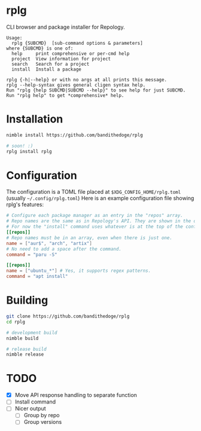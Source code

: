 # rplg

CLI browser and package installer for Repology.

```
Usage:
  rplg {SUBCMD}  [sub-command options & parameters]
where {SUBCMD} is one of:
  help     print comprehensive or per-cmd help
  project  View information for project
  search   Search for a project
  install  Install a package

rplg {-h|--help} or with no args at all prints this message.
rplg --help-syntax gives general cligen syntax help.
Run "rplg {help SUBCMD|SUBCMD --help}" to see help for just SUBCMD.
Run "rplg help" to get *comprehensive* help.
```

# Installation

```sh
nimble install https://github.com/bandithedoge/rplg
```

```sh
# soon! :)
rplg install rplg
```

# Configuration

The configuration is a TOML file placed at `$XDG_CONFIG_HOME/rplg.toml` (usually `~/.config/rplg.toml`)
Here is an example configuration file showing rplg's features:

```toml
# Configure each package manager as an entry in the "repos" array.
# Repo names are the same as in Repology's API. They are shown in the output of "rplg project".
# For now the "install" command uses whatever is at the top of the configuration.
[[repos]]
# Repo names must be in an array, even when there is just one.
name = ["aur$", "arch", "artix"]
# No need to add a space after the command.
command = "paru -S"

[[repos]]
name = ["ubuntu_*"] # Yes, it supports regex patterns.
command = "apt install"
```

# Building

```sh
git clone https://github.com/bandithedoge/rplg
cd rplg

# development build
nimble build

# release build
nimble release
```

# TODO

- [x] Move API response handling to separate function
- [ ] Install command
- [ ] Nicer output
    - [ ] Group by repo
    - [ ] Group versions